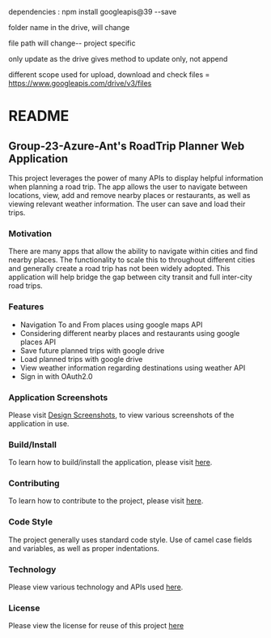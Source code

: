 dependencies :
npm install googleapis@39 --save


folder name in the drive, will change 


file path will change-- project specific


only update as the  drive gives method to update only, not append


different scope used  for upload, download and check files = https://www.googleapis.com/drive/v3/files
# README
## Group-23-Azure-Ant's RoadTrip Planner Web Application
This project leverages the power of many APIs to display helpful information when planning a road trip. The app allows the user to navigate between locations, view, add and remove nearby places or restaurants, as well as viewing relevant weather information. The user can save and load their trips.
### Motivation
There are many apps that allow the ability to navigate within cities and find nearby places. The functionality to scale this to throughout different cities and generally create a road trip has not been widely adopted. This application will help bridge the gap between city transit and full inter-city road trips.
### Features
* Navigation To and From places using google maps API
* Considering different nearby places and restaurants using google places API
* Save future planned trips with google drive
* Load planned trips with google drive
* View weather information regarding destinations using weather API
* Sign in with OAuth2.0
### Application Screenshots
Please visit [Design Screenshots](https://github.com/jake-good/Group-23-Azure-Ant/wiki/Design-Screenshots), to view various screenshots of the application in use. 
### Build/Install
To learn how to build/install the application, please visit [here](https://github.com/jake-good/Group-23-Azure-Ant/wiki/Running-the-Webpage). 
### Contributing
To learn how to contribute to the project, please visit [here](https://github.com/jake-good/Group-23-Azure-Ant/wiki/Using-Git-and-Github).  
### Code Style
The project generally uses standard code style. Use of camel case fields and variables, as well as proper indentations. 
### Technology
Please view various technology and APIs used [here](https://github.com/jake-good/Group-23-Azure-Ant/wiki/APIs-and-Dependencies).
### License
Please view the license for reuse of this project [here](https://github.com/jake-good/Group-23-Azure-Ant/wiki/License)

